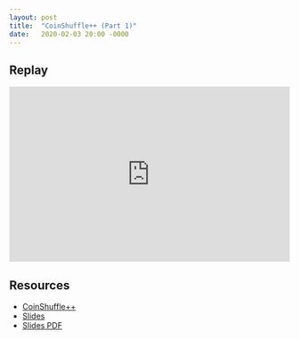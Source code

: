 ```yaml
---
layout: post
title:  "CoinShuffle++ (Part 1)"
date:   2020-02-03 20:00 -0000
---
```


## Replay

<iframe width="100%" height="315" src="https://www.youtube.com/embed/srkY1mYI0IQ"
frameborder="0" allow="accelerometer; autoplay; encrypted-media; gyroscope;
picture-in-picture" allowfullscreen></iframe>

## Resources

+ [CoinShuffle++](https://www.ndss-symposium.org/wp-content/uploads/2017/09/ndss201701-4RuffingPaper.pdf)
+ [Slides](https://wasabiresearch.org/assets/coinshuffle++.pptx)
+ [Slides PDF](https://wasabiresearch.org/assets//coinshuffle++_ppt.pdf.pptx)
